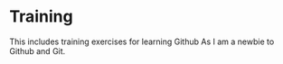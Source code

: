 # Training
This includes training exercises for learning Github
As I am a newbie to Github and Git.
